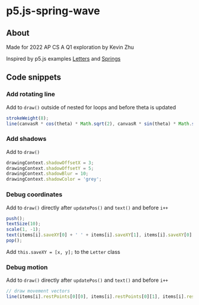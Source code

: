 # p5.js-spring-wave

## About

Made for 2022 AP CS A Q1 exploration by Kevin Zhu

Inspired by p5.js examples [Letters](https://p5js.org/examples/typography-letters.html) and [Springs](https://p5js.org/examples/simulate-springs.html)

## Code snippets

### Add rotating line

Add to `draw()` outside of nested for loops and before theta is updated

```javascript
strokeWeight(8);
line(canvasR * cos(theta) * Math.sqrt(2), canvasR * sin(theta) * Math.sqrt(2), 0, 0);
```

### Add shadows

Add to `draw()`

```javascript
drawingContext.shadowOffsetX = 3;
drawingContext.shadowOffsetY = 5;
drawingContext.shadowBlur = 10;
drawingContext.shadowColor = 'grey';
```

### Debug coordinates

Add to `draw()` directly after `updatePos()` and `text()` and before `i++`

```javascript
push();
textSize(10);
scale(1, -1);
text(items[i].saveXY[0] + ' ' + items[i].saveXY[1], items[i].saveXY[0], -(items[i].saveXY[1] - 15));
pop();
```

Add `this.saveXY = [x, y];` to the `Letter` class

### Debug motion

Add to `draw()` directly after `updatePos()` and `text()` and before `i++`

```javascript
// draw movement vectors
line(items[i].restPoints[0][0], items[i].restPoints[0][1], items[i].restPoints[1][0], items[i].restPoints[1][1]);
```
